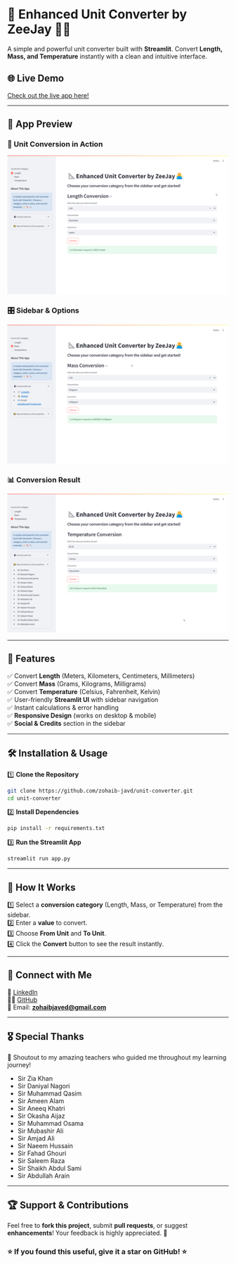 # 📐 Enhanced Unit Converter by ZeeJay 🙅‍♂️

A simple and powerful unit converter built with **Streamlit**. Convert **Length, Mass, and Temperature** instantly with a clean and intuitive interface.

## 🌐 Live Demo
[Check out the live app here!](https://unit-converter-zeejay.streamlit.app/)  

---

## 📸 App Preview

### 🔢 Unit Conversion in Action
![Unit Converter Screenshot 1](images/preview1.png)

### 🎛️ Sidebar & Options
![Unit Converter Screenshot 2](images/preview2.png)

### 📊 Conversion Result
![Unit Converter Screenshot 3](images/preview3.png)

---

## 🚀 Features
✅ Convert **Length** (Meters, Kilometers, Centimeters, Millimeters)  
✅ Convert **Mass** (Grams, Kilograms, Milligrams)  
✅ Convert **Temperature** (Celsius, Fahrenheit, Kelvin)  
✅ User-friendly **Streamlit UI** with sidebar navigation  
✅ Instant calculations & error handling  
✅ **Responsive Design** (works on desktop & mobile)  
✅ **Social & Credits** section in the sidebar  

---

## 🛠️ Installation & Usage

1️⃣ **Clone the Repository**
```sh
git clone https://github.com/zohaib-javd/unit-converter.git
cd unit-converter
```

2️⃣ **Install Dependencies**
```sh
pip install -r requirements.txt
```

3️⃣ **Run the Streamlit App**
```sh
streamlit run app.py
```

---

## 📄 How It Works
1️⃣ Select a **conversion category** (Length, Mass, or Temperature) from the sidebar.  
2️⃣ Enter a **value** to convert.  
3️⃣ Choose **From Unit** and **To Unit**.  
4️⃣ Click the **Convert** button to see the result instantly.  

---

## 🤝 Connect with Me
📌 [LinkedIn](https://www.linkedin.com/in/zohaib-javd)  
👨‍💻 [GitHub](https://www.github.com/zohaib-javd)  
📧 Email: **zohaibjaved@gmail.com**  

---

## 🎖️ Special Thanks
💙 Shoutout to my amazing teachers who guided me throughout my learning journey!

- Sir Zia Khan  
- Sir Daniyal Nagori  
- Sir Muhammad Qasim  
- Sir Ameen Alam  
- Sir Aneeq Khatri  
- Sir Okasha Aijaz  
- Sir Muhammad Osama  
- Sir Mubashir Ali  
- Sir Amjad Ali  
- Sir Naeem Hussain  
- Sir Fahad Ghouri  
- Sir Saleem Raza  
- Sir Shaikh Abdul Sami  
- Sir Abdullah Arain  

---

## 🏆 Support & Contributions
Feel free to **fork this project**, submit **pull requests**, or suggest **enhancements**! Your feedback is highly appreciated. 🙌

### ⭐ If you found this useful, give it a **star** on GitHub! ⭐

